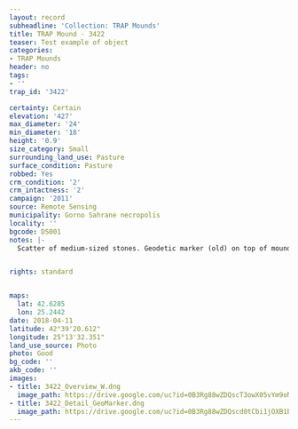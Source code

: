```yaml
---
layout: record
subheadline: 'Collection: TRAP Mounds'
title: TRAP Mound - 3422
teaser: Test example of object
categories:
- TRAP Mounds
header: no
tags:
- ''
trap_id: '3422'

certainty: Certain
elevation: '427'
max_diameter: '24'
min_diameter: '18'
height: '0.9'
size_category: Small
surrounding_land_use: Pasture
surface_condition: Pasture
robbed: Yes
crm_condition: '2'
crm_intactness: '2'
campaign: '2011'
source: Remote Sensing
municipality: Gorno Sahrane necropolis
locality: ''
bgcode: DS001
notes: |-
  Scatter of medium-sized stones. Geodetic marker (old) on top of mound. North side of mound ploughed away at past point. 1 old robbers' trench on top of existing mound.


rights: standard


maps:
  lat: 42.6285
  lon: 25.2442
date: 2018-04-11
latitude: 42°39'20.612"
longitude: 25°13'32.351"
land_use_source: Photo
photo: Good
bg_code: ''
akb_code: ''
images:
- title: 3422_Overview_W.dng
  image_path: https://drive.google.com/uc?id=0B3Rg88wZDQscT3owX05vYm9oNm8
- title: 3422_Detail_GeoMarker.dng
  image_path: https://drive.google.com/uc?id=0B3Rg88wZDQscd0tCbi1jOXB1bVk
---
```

